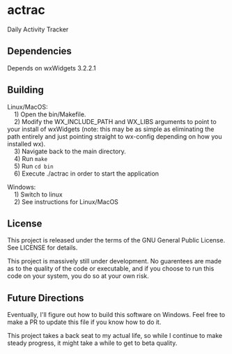 # actrac
 Daily Activity Tracker

 ## Dependencies
 Depends on wxWidgets 3.2.2.1<br>

 ## Building
 Linux/MacOS:<br>
&nbsp;&nbsp;&nbsp;&nbsp;1) Open the bin/Makefile.<br>
&nbsp;&nbsp;&nbsp;&nbsp;2) Modify the WX_INCLUDE_PATH and WX_LIBS arguments to point to your install of wxWidgets (note: this may be as simple as eliminating the path entirely and just pointing straight to wx-config depending on how you installed wx).<br>
&nbsp;&nbsp;&nbsp;&nbsp;3) Navigate back to the main directory.<br>
&nbsp;&nbsp;&nbsp;&nbsp;4) Run `make`<br>
&nbsp;&nbsp;&nbsp;&nbsp;5) Run `cd bin`<br>
&nbsp;&nbsp;&nbsp;&nbsp;6) Execute ./actrac in order to start the application<br>

Windows:<br>
&nbsp;&nbsp;&nbsp;&nbsp;1) Switch to linux<br>
&nbsp;&nbsp;&nbsp;&nbsp;2) See instructions for Linux/MacOS<br>

## License
This project is released under the terms of the GNU General Public License.
See LICENSE for details.

This project is massively still under development.  No guarentees are made as to the quality of the code or executable, and if you choose to run this code on your system, you do so at your own risk.

## Future Directions
Eventually, I'll figure out how to build this software on Windows.  Feel free to make a PR to update this file if you know how to do it.

This project takes a back seat to my actual life, so while I continue to make steady progress, it might take a while to get to beta quality.
